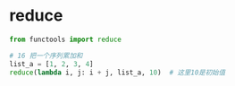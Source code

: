 
# reduce

```python
from functools import reduce

# 16 把一个序列累加和
list_a = [1, 2, 3, 4]
reduce(lambda i, j: i + j, list_a, 10)  # 这里10是初始值

```

